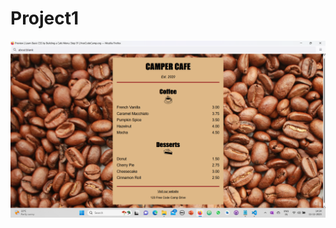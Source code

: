 # Project1
![bmi (820 x 360 px)](https://github.com/jismi123/Project/blob/main/project2/Screenshot%20(277).png)
